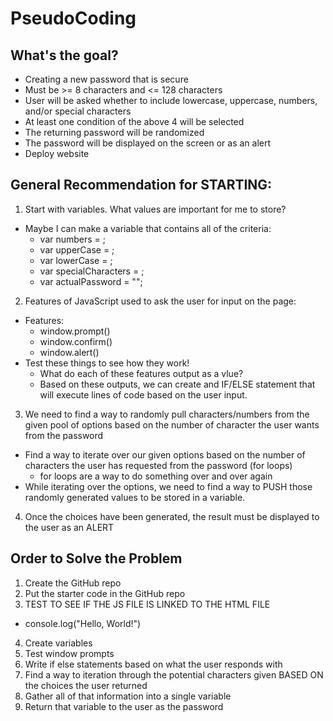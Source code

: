 # PseudoCoding

## What's the goal?
* Creating a new password that is secure
* Must be >= 8 characters and <= 128 characters
* User will be asked whether to include lowercase, uppercase, numbers, and/or special characters
* At least one condition of the above 4 will be selected
* The returning password will be randomized
* The password will be displayed on the screen or as an alert
* Deploy website

## General Recommendation for STARTING:
1) Start with variables. What values are important for me to store?
* Maybe I can make a variable that contains all of the criteria:
    - var numbers = ;
    - var upperCase = ;
    - var lowerCase = ;
    - var specialCharacters = ;
    - var actualPassword = "";

2) Features of JavaScript used to ask the user for input on the page:
* Features:
    - window.prompt()
    - window.confirm()
    - window.alert()
* Test these things to see how they work!
    - What do each of these features output as a vlue?
    - Based on these outputs, we can create and IF/ELSE statement that will execute lines of code based on the user input.

3) We need to find a way to randomly pull characters/numbers from the given pool of options based on the number of character the user wants from the password
* Find a way to iterate over our given options based on the number of characters the user has requested from the password (for loops)
    - for loops are a way to do something over and over again
* While iterating over the options, we need to find a way to PUSH those randomly generated values to be stored in a variable.

4) Once the choices have been generated, the result must be displayed to the user as an ALERT

## Order to Solve the Problem
1) Create the GitHub repo
2) Put the starter code in the GitHub repo
3) TEST TO SEE IF THE JS FILE IS LINKED TO THE HTML FILE
* console.log("Hello, World!")
4) Create variables
5) Test window prompts
6) Write if else statements based on what the user responds with
7) Find a way to iteration through the potential characters given BASED ON the choices the user returned
8) Gather all of that information into a single variable
9) Return that variable to the user as the password

